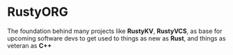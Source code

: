 # RustyORG
The foundation behind many projects like **RustyKV**, **RustyVCS**, as base for upcoming software devs to get used to things as new as **Rust**, and things as veteran as **C++**
